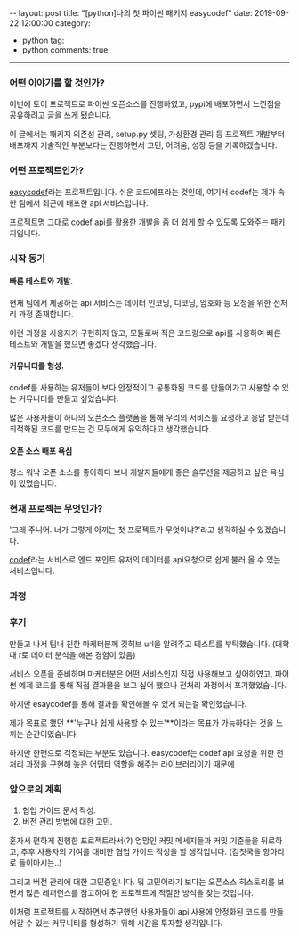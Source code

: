 
--
layout: post
title: "[python]나의 첫 파이썬 패키지 easycodef"
date: 2019-09-22 12:00:00
category:
- python
tag:
- python
comments: true
---

### 어떤 이야기를 할 것인가?
이번에 토이 프로젝트로 파이썬 오픈소스를 진행하였고, pypi에 배포하면서 느낀점을 공유하려고 글을 쓰게 됐습니다.

이 글에서는 패키지 의존성 관리, setup.py 셋팅, 가상환경 관리 등 프로젝트 개발부터 배포까지 기술적인 부분보다는 진행하면서 고민, 어려움, 성장 등을 기록하겠습니다.


### 어떤 프로젝트인가?
[easycodef](https://github.com/dc7303/easy-codef-py)라는 프로젝트입니다. 쉬운 코드에프라는 것인데, 여기서 codef는 제가 속한 팀에서 최근에 배포한 api 서비스입니다.

프로젝트명 그대로 codef api를 활용한 개발을 좀 더 쉽게 할 수 있도록 도와주는 패키지입니다.



### 시작 동기
#### 빠른 테스트와 개발.
현재 팀에서 제공하는 api 서비스는 데이터 인코딩, 디코딩, 암호화 등 요청을 위한 전처리 과정 존재합니다.

이런 과정을 사용자가 구현하지 않고, 모듈로써 적은 코드량으로 api를 사용하여 빠른 테스트와 개발을 했으면 좋겠다 생각했습니다.

#### 커뮤니티를 형성.
codef를 사용하는 유저들이 보다 안정적이고 공통화된 코드를 만들어가고 사용할 수 있는 커뮤니티를 만들고 싶었습니다.

많은 사용자들이 하나의 오픈소스 플랫폼을 통해 우리의 서비스를 요청하고 응답 받는데 최적화된 코드를 만드는 건 모두에게 유익하다고 생각했습니다.

#### 오픈 소스 배포 욕심
평소 워낙 오픈 소스를 좋아하다 보니 개발자들에게 좋은 솔루션을 제공하고 싶은 욕심이 있었습니다.




### 현재 프로젝는 무엇인가?
'그래 주니어. 너가 그렇게 아끼는 첫 프로젝트가 무엇이냐?'라고 생각하실 수 있겠습니다.

[codef](https://codef.io)라는 서비스로 엔드 포인트 유저의 데이터를 api요청으로 쉽게 불러 올 수 있는 서비스입니다. 


### 과정


### 후기
만들고 나서 팀내 친한 마케터분께 깃허브 url을 알려주고 테스트를 부탁했습니다. (대학때 r로 데이터 분석을 해본 경험이 있음)

서비스 오픈을 준비하며 마케터분은 어떤 서비스인지 직접 사용해보고 싶어하였고, 파이썬 예제 코드를 통해 직접 결과물을 보고 싶어 했으나 전처리 과정에서 포기했었습니다.

하지만 esaycodef를 통해 결과를 확인해볼 수 있게 되는걸 확인했습니다.

제가 목표로 했던 **'누구나 쉽게 사용할 수 있는'**이라는 목표가 가능하다는 것을 느끼는 순간이였습니다.

하지만 한편으로 걱정되는 부분도 있습니다. easycodef는 codef api 요청을 위한 전처리 과정을 구현해 놓은 어뎁터 역할을 해주는 라이브러리이기 때문에



### 앞으로의 계획
1. 협업 가이드 문서 작성.
2. 버전 관리 방법에 대한 고민.

혼자서 편하게 진행한 프로젝트라서(?) 엉망인 커밋 메세지들과 커밋 기준들을 뒤로하고, 추후 사용자의 기여를 대비한 협업 가이드 작성을 할 생각입니다. (김칫국을 항아리로 들이마시는..)

그리고 버전 관리에 대한 고민중입니다. 뭐 고민이라기 보다는 오픈소스 히스토리를 보면서 많은 레퍼런스를 참고하여 현 프로젝트에 적절한 방식을 찾는 것입니다.

이처럼 프로젝트를 시작하면서 추구했던 사용자들이 api 사용에 안정화된 코드를 만들어갈 수 있는 커뮤니티를 형성하기 위해 시간을 투자할 생각입니다.
